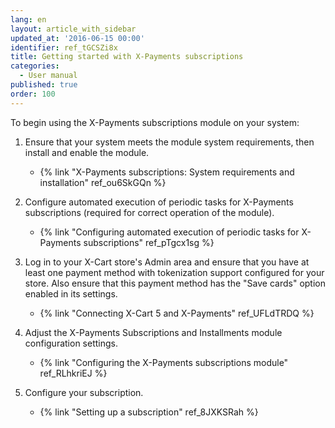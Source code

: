 ```yaml
---
lang: en
layout: article_with_sidebar
updated_at: '2016-06-15 00:00'
identifier: ref_tGCSZi8x
title: Getting started with X-Payments subscriptions
categories:
  - User manual
published: true
order: 100
---
```



To begin using the X-Payments subscriptions module on your system:

1.  Ensure that your system meets the module system requirements, then install and enable the module.
    *   {% link "X-Payments subscriptions: System requirements and installation" ref_ou6SkGQn %}

2.  Configure automated execution of periodic tasks for X-Payments subscriptions (required for correct operation of the module).
    *   {% link "Configuring automated execution of periodic tasks for X-Payments subscriptions" ref_pTgcx1sg %}

3.  Log in to your X-Cart store's Admin area and ensure that you have at least one payment method with tokenization support configured for your store. Also ensure that this payment method has the "Save cards" option enabled in its settings.
    *   {% link "Connecting X-Cart 5 and X-Payments" ref_UFLdTRDQ %}

4.  Adjust the X-Payments Subscriptions and Installments module configuration settings.
    *   {% link "Configuring the X-Payments subscriptions module" ref_RLhkriEJ %}

5.  Configure your subscription.
    *   {% link "Setting up a subscription" ref_8JXKSRah %}
